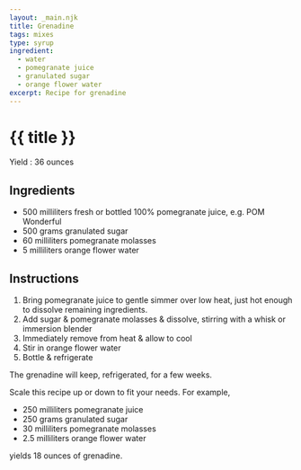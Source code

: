 ```yaml
---
layout: _main.njk
title: Grenadine
tags: mixes
type: syrup
ingredient:
  - water
  - pomegranate juice
  - granulated sugar
  - orange flower water
excerpt: Recipe for grenadine
---
```


<!-- markdownlint-disable MD025 -->
# {{ title }}
<!-- markdownlint-enable MD025 -->

Yield
  : 36 ounces

## Ingredients

* 500 milliliters fresh or bottled 100% pomegranate juice, e.g. POM Wonderful
* 500 grams granulated sugar
* 60 milliliters pomegranate molasses
* 5 milliliters orange flower water

## Instructions

1. Bring pomegranate juice to gentle simmer over low heat, just hot enough to dissolve remaining ingredients.
2. Add sugar & pomegranate molasses & dissolve, stirring with a whisk or immersion blender
3. Immediately remove from heat & allow to cool
4. Stir in orange flower water
5. Bottle & refrigerate

<tiki-callout type="note">

  The grenadine will keep, refrigerated, for a few weeks.

</tiki-callout>

<tiki-callout type="tip">

  Scale this recipe up or down to fit your needs. For example,

* 250 milliliters pomegranate juice
* 250 grams granulated sugar
* 30 milliliters pomegranate molasses
* 2.5 milliliters orange flower water

yields 18 ounces of grenadine.

</tiki-callout>

<div
  class="sr-only"
  data-cat[0]="Syrup"
  data-ingredient[0]="Water"
  data-ingredient[1]="Pomegranate juice"
  data-ingredient[2]="POM Wonderful 100% pomegranate juice"
  data-ingredient[3]="Pomegranate molasses"
  data-ingredient[4]="Orange flower water"
  data-pagefind-filter="
    Category[data-cat[0]],
    Ingredient[data-ingredient[0]],
    Ingredient[data-ingredient[1]],
    Ingredient[data-ingredient[2]],
    Ingredient[data-ingredient[3]],
    Ingredient[data-ingredient[4]],
  "
>
</div>
